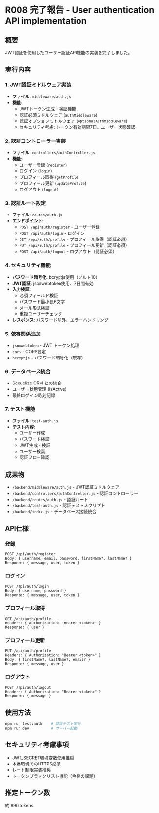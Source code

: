 # R008 完了報告 - User authentication API implementation

## 概要
JWT認証を使用したユーザー認証API機能の実装を完了しました。

## 実行内容

### 1. JWT認証ミドルウェア実装
- **ファイル**: `middleware/auth.js`
- **機能**: 
  - JWTトークン生成・検証機能
  - 認証必須ミドルウェア (`authMiddleware`)
  - 認証オプションミドルウェア (`optionalAuthMiddleware`)
  - セキュリティ考慮: トークン有効期限7日、ユーザー状態確認

### 2. 認証コントローラー実装
- **ファイル**: `controllers/authController.js`
- **機能**:
  - ユーザー登録 (`register`)
  - ログイン (`login`)
  - プロフィール取得 (`getProfile`)
  - プロフィール更新 (`updateProfile`)
  - ログアウト (`logout`)

### 3. 認証ルート設定
- **ファイル**: `routes/auth.js`
- **エンドポイント**:
  - `POST /api/auth/register` - ユーザー登録
  - `POST /api/auth/login` - ログイン
  - `GET /api/auth/profile` - プロフィール取得（認証必須）
  - `PUT /api/auth/profile` - プロフィール更新（認証必須）
  - `POST /api/auth/logout` - ログアウト（認証必須）

### 4. セキュリティ機能
- **パスワード暗号化**: bcryptjs使用（ソルト10）
- **JWT認証**: jsonwebtoken使用、7日間有効
- **入力検証**: 
  - 必須フィールド検証
  - パスワード最小長6文字
  - メール形式検証
  - 重複ユーザーチェック
- **レスポンス**: パスワード除外、エラーハンドリング

### 5. 依存関係追加
- `jsonwebtoken` - JWT トークン処理
- `cors` - CORS設定
- `bcryptjs` - パスワード暗号化（既存）

### 6. データベース統合
- Sequelize ORM との統合
- ユーザー状態管理 (isActive)
- 最終ログイン時刻記録

### 7. テスト機能
- **ファイル**: `test-auth.js`
- **テスト内容**:
  - ユーザー作成
  - パスワード検証
  - JWT生成・検証
  - ユーザー検索
  - 認証フロー確認

## 成果物
- `/backend/middleware/auth.js` - JWT認証ミドルウェア
- `/backend/controllers/authController.js` - 認証コントローラー
- `/backend/routes/auth.js` - 認証ルート
- `/backend/test-auth.js` - 認証テストスクリプト
- `/backend/index.js` - データベース接続統合

## API仕様

### 登録
```
POST /api/auth/register
Body: { username, email, password, firstName?, lastName? }
Response: { message, user, token }
```

### ログイン
```
POST /api/auth/login
Body: { username, password }
Response: { message, user, token }
```

### プロフィール取得
```
GET /api/auth/profile
Headers: { Authorization: "Bearer <token>" }
Response: { user }
```

### プロフィール更新
```
PUT /api/auth/profile
Headers: { Authorization: "Bearer <token>" }
Body: { firstName?, lastName?, email? }
Response: { message, user }
```

### ログアウト
```
POST /api/auth/logout
Headers: { Authorization: "Bearer <token>" }
Response: { message }
```

## 使用方法
```bash
npm run test:auth    # 認証テスト実行
npm run dev          # サーバー起動
```

## セキュリティ考慮事項
- JWT_SECRET環境変数使用推奨
- 本番環境でのHTTPS必須
- レート制限実装推奨
- トークンブラックリスト機能（今後の課題）

## 推定トークン数
約 890 tokens